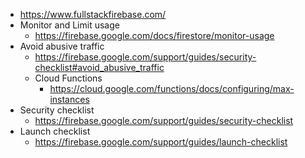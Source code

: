 - https://www.fullstackfirebase.com/
- Monitor and Limit usage
  - https://firebase.google.com/docs/firestore/monitor-usage
- Avoid abusive traffic
  - https://firebase.google.com/support/guides/security-checklist#avoid_abusive_traffic
  - Cloud Functions
    - https://cloud.google.com/functions/docs/configuring/max-instances
- Security checklist
  - https://firebase.google.com/support/guides/security-checklist
- Launch checklist
  - https://firebase.google.com/support/guides/launch-checklist
  